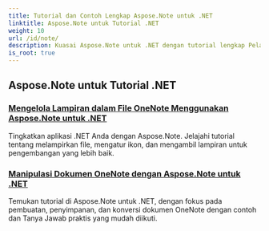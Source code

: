 ```yaml
---
title: Tutorial dan Contoh Lengkap Aspose.Note untuk .NET
linktitle: Aspose.Note untuk Tutorial .NET
weight: 10
url: /id/note/
description: Kuasai Aspose.Note untuk .NET dengan tutorial lengkap Pelajari lebih dalam tentang lampiran, hyperlink, gambar, dan banyak lagi. Tingkatkan manipulasi dokumen OneNote Anda.
is_root: true
---
```

## Aspose.Note untuk Tutorial .NET 
### [Mengelola Lampiran dalam File OneNote Menggunakan Aspose.Note untuk .NET](./manage-attachments/)
Tingkatkan aplikasi .NET Anda dengan Aspose.Note. Jelajahi tutorial tentang melampirkan file, mengatur ikon, dan mengambil lampiran untuk pengembangan yang lebih baik.
### [ Manipulasi Dokumen OneNote dengan Aspose.Note untuk .NET](./one-note-document-manipulation/)
Temukan tutorial di Aspose.Note untuk .NET, dengan fokus pada pembuatan, penyimpanan, dan konversi dokumen OneNote dengan contoh dan Tanya Jawab praktis yang mudah diikuti.